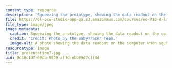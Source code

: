 ```yaml
---
content_type: resource
description: 'Squeezing the prototype, showing the data readout on the computer. '
file: https://ol-ocw-studio-app-qa.s3.amazonaws.com/courses/ec-710-d-lab-medical-technologies-for-the-developing-world-spring-2010/9c18c1d769da9549af7debb99d7cff4d_presentation7.jpg
file_type: image/jpeg
image_metadata:
  caption: Squeezing the prototype, showing the data readout on the computer.
  credit: 'Credit: Photo by the BabyTrackr Team.'
  image-alt: A photo showing the data readout on the computer when squeezing the prototype.
resourcetype: Image
title: presentation7.jpg
uid: 9c18c1d7-69da-9549-af7d-ebb99d7cff4d
---
```

